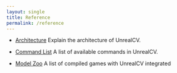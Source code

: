 ```yaml
---
layout: single
title: Reference
permalink: /reference
---
```

- [Architecture](http://docs.unrealcv.org/en/master/reference/architecture.html) Explain the architecture of UnrealCV.

- [Command List](http://docs.unrealcv.org/en/master/reference/commands.html) A list of available commands in UnrealCV.

- [Model Zoo](/model_zoo) A list of compiled games with UnrealCV integrated

<!-- - [Python/MATLAB client API](/reference/client.html) -->
